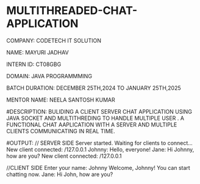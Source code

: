 # MULTITHREADED-CHAT-APPLICATION

COMPANY: CODETECH IT SOLUTION

NAME: MAYURI JADHAV

INTERN ID: CT08GBG

DOMAIN: JAVA PROGRAMMMING

BATCH DURATION: DECEMBER 25TH,2024 TO JANUARY 25TH,2025

MENTOR NAME: NEELA SANTOSH KUMAR

#DESCRIPTION: BULIDING A CLIENT SERVER CHAT APPLICATION USING JAVA SOCKET AND MULTITHREDING TO HANDLE MULTIPLE USER . A FUNCTIONAL CHAT AAPLICATION WITH A SERVER AND MULTIPLE CLIENTS COMMUNICATING IN REAL TIME.

#OUTPUT: // SERVER SIDE Server started. Waiting for clients to connect... New client connected: /127.0.0.1 Johnny: Hello, everyone! Jane: Hi Johnny, how are you? New client connected: /127.0.0.1

//CLIENT SIDE Enter your name: Johnny Welcome, Johnny! You can start chatting now. Jane: Hi John, how are you?
